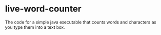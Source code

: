 # live-word-counter

The code for a simple java executable that counts words and characters as you type them into a text box.
